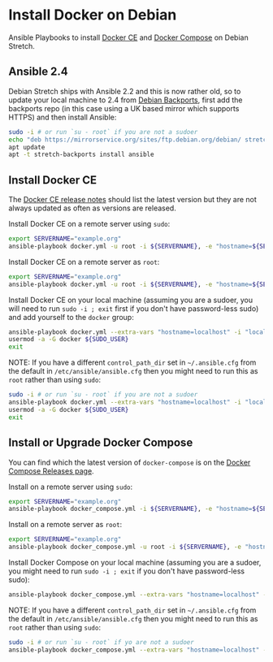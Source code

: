 # Install Docker on Debian 

Ansible Playbooks to install [Docker CE](https://docs.docker.com/engine/installation/linux/docker-ce/debian/) and [Docker Compose](https://docs.docker.com/compose/install/) on Debian Stretch.

## Ansible 2.4

Debian Stretch ships with Ansible 2.2 and this is now rather old, so to update your local machine to 2.4 from [Debian Backports](https://backports.debian.org/), first add the backports repo (in this case using a UK based mirror which supports HTTPS) and then install Ansible:

```bash
sudo -i # or run `su - root` if you are not a sudoer
echo "deb https://mirrorservice.org/sites/ftp.debian.org/debian/ stretch-backports main" > /etc/apt/sources.list.d/stretch-backports.list
apt update
apt -t stretch-backports install ansible
```

## Install Docker CE

The [Docker CE release notes](https://docs.docker.com/release-notes/docker-ce/) should list the latest version but they are not always updated as often as versions are released.

Install Docker CE on a remote server using `sudo`:

```bash
export SERVERNAME="example.org"
ansible-playbook docker.yml -u root -i ${SERVERNAME}, -e "hostname=${SERVERNAME}"
```

Install Docker CE on a remote server as `root`:

```bash
export SERVERNAME="example.org"
ansible-playbook docker.yml -u root -i ${SERVERNAME}, -e "hostname=${SERVERNAME}"
```

Install Docker CE on your local machine (assuming you are a sudoer, you will need to run `sudo -i ; exit` first if you don't have password-less sudo) and add yourself to the `docker` group:

```bash
ansible-playbook docker.yml --extra-vars "hostname=localhost" -i "localhost," -c local
usermod -a -G docker ${SUDO_USER}
exit
```

NOTE: If you have a different `control_path_dir` set in `~/.ansible.cfg` from the default in `/etc/ansible/ansible.cfg` then you might need to run this as `root` rather than using `sudo`:

```bash
sudo -i # or run `su - root` if you are not a sudoer
ansible-playbook docker.yml --extra-vars "hostname=localhost" -i "localhost," -c local
usermod -a -G docker ${SUDO_USER}
exit
```

## Install or Upgrade Docker Compose

You can find which the latest version of `docker-compose` is on the [Docker Compose Releases page](https://github.com/docker/compose/releases).

Install on a remote server using `sudo`: 

```bash
export SERVERNAME="example.org"
ansible-playbook docker_compose.yml -i ${SERVERNAME}, -e "hostname=${SERVERNAME}"
```

Install on a remote server as `root`:

```bash
export SERVERNAME="example.org"
ansible-playbook docker_compose.yml -u root -i ${SERVERNAME}, -e "hostname=${SERVERNAME}"
```

Install Docker Compose on your local machine (assuming you are a sudoer, you might need to run `sudo -i ; exit` if you don't have password-less sudo):

```bash
ansible-playbook docker_compose.yml --extra-vars "hostname=localhost" -i "localhost," -c local 
```

NOTE: If you have a different `control_path_dir` set in `~/.ansible.cfg` from the default in `/etc/ansible/ansible.cfg` then you might need to run this as `root` rather than using `sudo`:


```bash
sudo -i # or run `su - root` if yo are not a sudoer
ansible-playbook docker_compose.yml --extra-vars "hostname=localhost" -i "localhost," -c local
```

